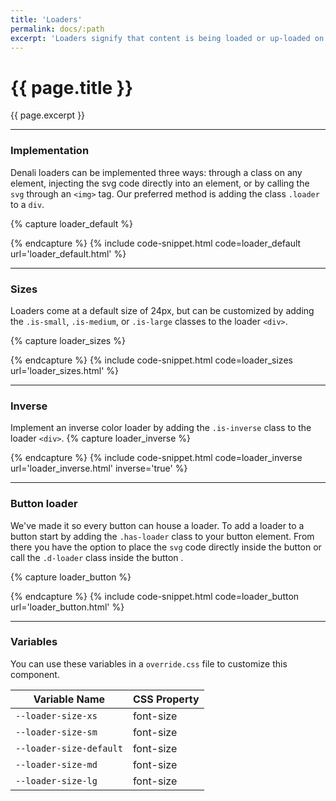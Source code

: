 ```yaml
---
title: 'Loaders'
permalink: docs/:path
excerpt: 'Loaders signify that content is being loaded or up-loaded on a page. They come in a variety of sizes and styles and can be added to buttons.'
---
```


# {{ page.title }}
{{ page.excerpt }}


***


### Implementation
Denali loaders can be implemented three ways: through a class on any element, injecting the svg code directly into an element, or by calling the `svg` through an `<img>` tag. Our preferred method is adding the class `.loader` to a `div`.

{% capture loader_default %} 
<div class="loader is-large"></div>
 {% endcapture %}
{% include code-snippet.html code=loader_default url='loader_default.html' %}


***


### Sizes
Loaders come at a default size of 24px, but can be customized by adding the `.is-small`, `.is-medium`, or `.is-large` classes to the loader `<div>`.

{% capture loader_sizes %} 
<div class="loader is-extrasmall"></div>
<div class="loader is-small"></div>
<div class="loader is-medium"></div>
<div class="loader is-large"></div>
 {% endcapture %}
{% include code-snippet.html code=loader_sizes url='loader_sizes.html' %}


***


### Inverse
Implement an inverse color loader by adding the `.is-inverse` class to the loader `<div>`.
{% capture loader_inverse %} 
<div class="loader is-inverse is-large"></div>
 {% endcapture %}
{% include code-snippet.html code=loader_inverse url='loader_inverse.html' inverse='true' %}


***


### Button loader
We've made it so every button can house a loader. To add a loader to a button start by adding the `.has-loader` class to your button element. From there you have the option to place the `svg` code directly inside the button or call the `.d-loader` class inside the button .

{% capture loader_button %} 
<a class="button is-primary has-loader">
  <div class="loader"></div>
</a>
<a class="button is-secondary has-loader">
  <div class="loader"></div>
</a>
<a class="button is-danger has-loader">
  <div class="loader"></div>
</a>
 {% endcapture %}
{% include code-snippet.html code=loader_button url='loader_button.html' %}


***


### Variables
You can use these variables in a `override.css` file to customize this component.

|Variable Name|CSS Property|
| - | - |
|`--loader-size-xs`|font-size|
|`--loader-size-sm`|font-size|
|`--loader-size-default`|font-size|
|`--loader-size-md`|font-size|
|`--loader-size-lg`|font-size|
